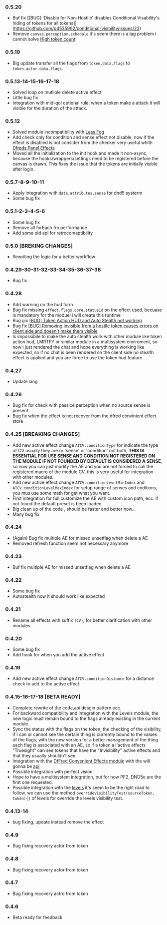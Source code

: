 ### 0.5.20

- Buf fix [[BUG] 'Disable for Non-Hostile' disables Conditional Visability's hiding of tokens for all tokens]](https://github.com/p4535992/conditional-visibility/issues/23)
- Remove `canvas.perception.schedule` it's seem there is a lag problem i cannot solve [High token count](https://github.com/p4535992/conditional-visibility/issues/24)

### 0.5.19

- Big update transfer all the flags from `token.data.flags` to `token.actor.data.flags`. 

### 0.5.13-14-15-16-17-18

- Solved loop on mutliple delete active effect
- Little bug fix 
- Integration with mid-qol optional rule, when a token make a attack it will visible for the duration of the attack.

### 0.5.12

- Solved module incompatibility with [Less Fog](https://github.com/trdischat/lessfog/)
- Add check only for condition and sense effect not disable, now if the effect is disabled is not consider from the checker very useful whith [Dfreds Panel Effects](https://github.com/DFreds/dfreds-effects-panel)
- Moved all the initialization to the init hook and made it non-async, because the hooks/wrappers/settings need to be registered before the canvas is drawn. This fixes the issue that the tokens are initially visible after login.

### 0.5.7-8-9-10-11

- Apply integration with `data.attributes.sense` for dnd5 systerm
- Some bug fix

### 0.5.1-2-3-4-5-6

- Some bug fix
- Remove all forEach fro performance
- Add some old api for retrocomaptibility

### 0.5.0 [BREKING CHANGES]

- Rewriting the logic for a better workflow

### 0.4.29-30-31-32-33-34-35-36-37-38

- Bug fix

### 0.4.28

- Add warning on the hud form
- Bug fix missing `effect.flags.core.statusId` on the effect used, becuase is mandatory for the moduel i will create this runtime 
- Bug gix [[BUG] Token Action HUD and Auto Stealth not working](https://github.com/p4535992/conditional-visibility/issues/11)
- Bug fix [[BUG] Removing invisible from a hostile token causes errors on client side and doesn't make them visible](https://github.com/p4535992/conditional-visibility/issues/12)
- Is impossibile to make the auto stealth work with other module like token action hud, LMRTFY or similar module in a multisystem enviroment, so now i just rendered the chat and hope everything is working like expected, so if no chat is been rendered on the client side no stealth effect is applied and you are force to use the token hud feature.

### 0.4.27

- Update lang

### 0.4.26

- Bug fix for check with passice perception when no source sense is present
- Bug fix when the effect is not recover from the dfred convinient effect store

### 0.4.25 [BREAKING CHANGES]

- Add new active effect change `ATCV.conditionType` for indicate the type of CV usually they are or 'sense' or 'condition' not both, **THIS IS ESSENTIAL FOR USE SENSE AND CONDITION NOT REGISTERED ON THE MODULE IF NOT FOUNDED BY DEFAULT IS CONSIDERED A SENSE**, so now you can just modify the AE and you are not forced to call the registered macro of the module CV, this is very useful for integration with other modules.
- Add new active effect change `ATCV.conditionLevelMinIndex` and `ATCV.conditionLevelMaxIndex` for setup range of senses and coditions, you mus use some math for get what you want.
- First integration for full customize the AE with custom icon path, ecc. if not found the default preset is been loaded.
- Big clean up of the code , should be faster and better now...
- Many bug fix

### 0.4.24

- (Again) Bug fix multiple AE for missed unsetflag when delete a AE
- Removed refresh function seem not necessary anymore

### 0.4.23

- Buf fix multiple AE for missed unsetflag when delete a AE

### 0.4.22

- Some bug fix
- Autostealth now it should work like expected

### 0.4.21

- Rename all effects with suffix `(CV)`, for better clarification with other modules

### 0.4.20

- Some bug fix
- Add hook for when you add the active effect

### 0.4.19

- Add new active effect change `ATCV.conditionDistance` for a distance check to add to the active effect.

### 0.4.15-16-17-18 [BETA READY]

- Complete rewrite of the code,api desgin pattern ecc.
- For backward compatibility and integration with the Levels module, the new logic must remain bound to the flags already existing in the current module.
- Sync the status with the flags on the token, the checking of the visibility, if I can or cannot see the certain thing is currently bound to the values of the flags, with the new version for a better management of the thing each flag is associated with an AE, so if a token a l'active effects "Truesight" can see tokens that have the "Invisibility" active effects and that they usually shouldn't see.
- Integration with the [DfFred Convenient Effects module](https://github.com/DFreds/dfreds-convenient-effects) with the will gonna be [api](https://github.com/DFreds/dfreds-convenient-effects/issues/110)
- Possible integration with perfect vision.
- Hope to have a multisystem integration, but for now PF2, DND5e are the first one requested.
- Possible integration with the [levels](https://github.com/theripper93/Levels) it's seem to be the right road to follow, we can use the method `overrideVisibilityTest(sourceToken, token){}` of levels for override the levels visibility test.

### 0.4.13-14

- bug fixing, update instead remove the effect

### 0.4.9

- Bug fixing recovery actor from token

### 0.4.8

- Bug fixing recovery actor from token

### 0.4.7

- Bug fixing recovery actro from token

### 0.4.6

- Beta ready for feedback
